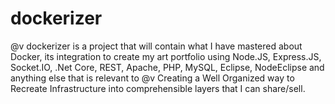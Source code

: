 # dockerizer
@v dockerizer is a project that will contain what I have mastered about Docker, its integration to create my art portfolio using Node.JS, Express.JS, Socket.IO, .Net Core, REST, Apache, PHP, MySQL, Eclipse, NodeEclipse and anything else that is relevant to @v Creating a Well Organized way to Recreate Infrastructure into comprehensible layers that I can share/sell.
